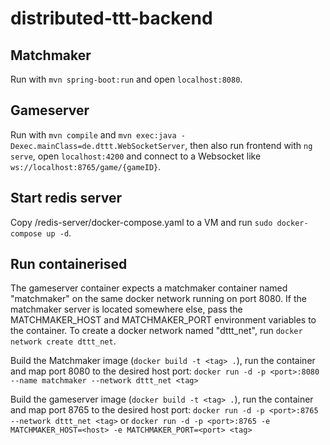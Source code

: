 # distributed-ttt-backend

## Matchmaker
Run with ```mvn spring-boot:run``` and open ```localhost:8080```.

## Gameserver
Run with ```mvn compile``` and ```mvn exec:java -Dexec.mainClass=de.dttt.WebSocketServer```, then also run frontend with ```ng serve```, open ```localhost:4200``` and connect to a Websocket like ```ws://localhost:8765/game/{gameID}```.

## Start redis server
Copy /redis-server/docker-compose.yaml to a VM and run ```sudo docker-compose up -d```.

## Run containerised

The gameserver container expects a matchmaker container named "matchmaker" on the same docker network running on port 8080. If the matchmaker server is located somewhere else, pass the MATCHMAKER_HOST and MATCHMAKER_PORT environment variables to the container.
To create a docker network named "dttt_net", run  ```docker network create dttt_net```.

Build the Matchmaker image (```docker build -t <tag> .```), run the container and map port 8080 to the desired host port: ```docker run -d -p <port>:8080 --name matchmaker --network dttt_net <tag>```

Build the gameserver image (```docker build -t <tag> .```), run the container and map port 8765 to the desired host port: ```docker run -d -p <port>:8765 --network dttt_net <tag>``` or ```docker run -d -p <port>:8765 -e MATCHMAKER_HOST=<host> -e MATCHMAKER_PORT=<port> <tag>```
